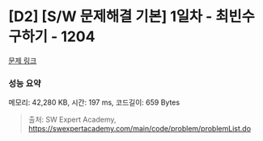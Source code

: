 # [D2] [S/W 문제해결 기본] 1일차 - 최빈수 구하기 - 1204 

[문제 링크](https://swexpertacademy.com/main/code/problem/problemDetail.do?contestProbId=AV13zo1KAAACFAYh) 

### 성능 요약

메모리: 42,280 KB, 시간: 197 ms, 코드길이: 659 Bytes



> 출처: SW Expert Academy, https://swexpertacademy.com/main/code/problem/problemList.do